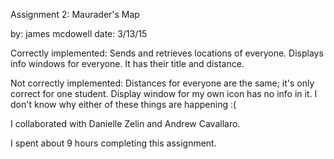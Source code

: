 Assignment 2: Maurader's Map

by: james mcdowell
date: 3/13/15

Correctly implemented: Sends and retrieves locations of everyone. 
Displays info windows for everyone. It has their title and distance.

Not correctly implemented: Distances for everyone are the same; it's 
only correct for one student. 
Display window for my own icon has no info in it. 
I don't know why either of these things are happening :(

I collaborated with Danielle Zelin and Andrew Cavallaro.

I spent about 9 hours completing this assignment. 
